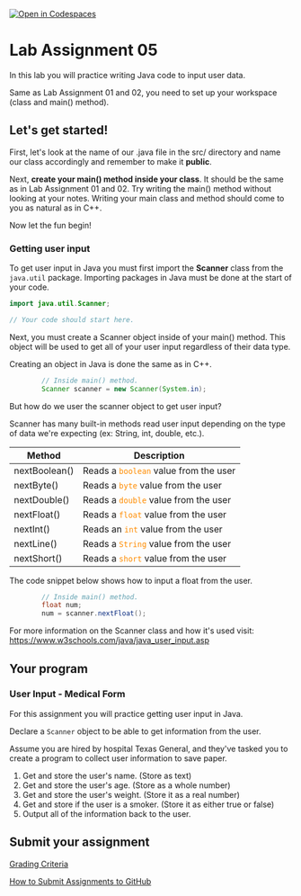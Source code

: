 [![Open in Codespaces](https://classroom.github.com/assets/launch-codespace-2972f46106e565e64193e422d61a12cf1da4916b45550586e14ef0a7c637dd04.svg)](https://classroom.github.com/open-in-codespaces?assignment_repo_id=17991538)
# Lab Assignment 05

In this lab you will practice writing Java code to input user data.

Same as Lab Assignment 01 and 02, you need to set up your workspace (class and main() method).

## Let's get started!

First, let's look at the name of our .java file in the src/ directory and name our class accordingly and remember to make it **public**.

Next, **create your main() method inside your class**. It should be the same as in Lab Assignment 01 and 02. Try writing the main() method without looking at your notes. Writing your main class and method should come to you as natural as in C++.

Now let the fun begin!

### Getting user input

To get user input in Java you must first import the **Scanner** class from the `java.util` package. Importing packages in Java must be done at the start of your code.

```java
import java.util.Scanner;

// Your code should start here.
```

Next, you must create a Scanner object inside of your main() method. This object will be used to get all of your user input regardless of their data type.

Creating an object in Java is done the same as in C++.

```java
		// Inside main() method.
		Scanner scanner = new Scanner(System.in);
```

But how do we user the scanner object to get user input?

Scanner has many built-in methods read user input depending on the type of data we're expecting (ex: String, int, double, etc.).

| **Method** | **Description** |
| ---- | ---- |
| nextBoolean() | Reads a <code style="color : darkorange">boolean</code> value from the user |
| nextByte() | Reads a <code style="color : darkorange">byte</code> value from the user |
| nextDouble() | Reads a <code style="color : darkorange">double</code> value from the user |
| nextFloat() | Reads a <code style="color : darkorange">float</code> value from the user |
| nextInt() | Reads an <code style="color : darkorange">int</code> value from the user |
| nextLine() | Reads a <code style="color : darkorange">String</code> value from the user |
| nextShort() | Reads a <code style="color : darkorange">short</code> value from the user |

The code snippet below shows how to input a float from the user.

```java
		// Inside main() method.
		float num;
		num = scanner.nextFloat();
```

For more information on the Scanner class and how it's used visit: https://www.w3schools.com/java/java_user_input.asp

## Your program

### User Input - Medical Form

For this assignment you will practice getting user input in Java. 

Declare a `Scanner` object to be able to get information from the user.

Assume you are hired by hospital Texas General, and they've tasked you to create a program to collect user information to save paper.

1. Get and store the user's name. (Store as text)
2. Get and store the user's age. (Store as a whole number)
3. Get and store the user's weight. (Store it as a real number)
4. Get and store if the user is a smoker. (Store it as either true or false)
5. Output all of the information back to the user.

## Submit your assignment

[Grading Criteria](https://joselitoguardado.dev/3326/labs/Lab_05.pdf)

[How to Submit Assignments to GitHub](https://joselitoguardado.dev/3326/How_to_Submit_Assignments_to_GitHub.pdf)
